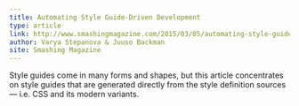 ```yaml
---
title: Automating Style Guide-Driven Development
type: article
link: http://www.smashingmagazine.com/2015/03/05/automating-style-guide-driven-development/
author: Varya Stepanova & Juuso Backman
site: Smashing Magazine
---
```


Style guides come in many forms and shapes,
but this article concentrates on style guides that are generated directly from the style definition sources
— i.e. CSS and its modern variants.
